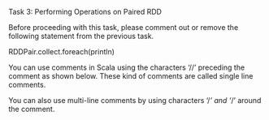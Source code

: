 Task 3: Performing Operations on Paired RDD

Before proceeding with this task, please comment out or remove the following statement from the previous task.

RDDPair.collect.foreach(println)

You can use comments in Scala using the characters ‘//’ preceding the comment as shown below. These kind of comments are called single line comments.

 

You can also use multi-line comments by using characters ‘/*’ and ‘*/’ around the comment.
